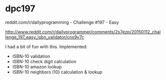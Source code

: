 # dpc197
reddit.com/r/dailyprogramming - Challenge #197 - Easy

http://www.reddit.com/r/dailyprogrammer/comments/2s7ezp/20150112_challenge_197_easy_isbn_validator/cns9v7c

I had a bit of fun with this. Implemented:
* ISBN-10 validation
* ISBN-10 check digit calculation
* ISBN-10 amazon lookup
* ISBN-10 neighbors (10) calculation & lookup
